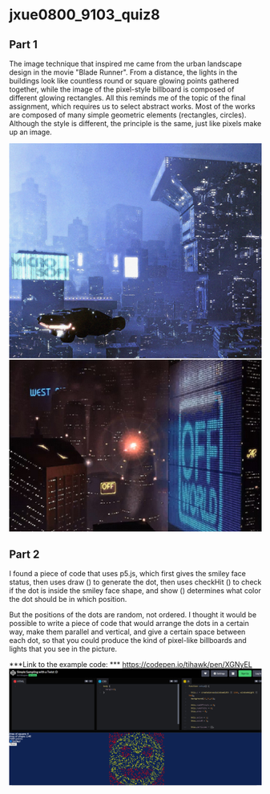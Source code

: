 # jxue0800_9103_quiz8

## Part 1
The image technique that inspired me came from the urban landscape design in the movie "Blade Runner". From a distance, the lights in the buildings look like countless round or square glowing points gathered together, while the image of the pixel-style billboard is composed of different glowing rectangles. All this reminds me of the topic of the final assignment, which requires us to select abstract works. Most of the works are composed of many simple geometric elements (rectangles, circles). Although the style is different, the principle is the same, just like pixels make up an image.

![image1](ReadmeImages/197c22235e0f32931fdfce1f7df90b9f83729172.jpeg)
![image2](ReadmeImages/Blade-Runner-Game-Cityscape.jpg)

## Part 2
I found a piece of code that uses p5.js, which first gives the smiley face status, then uses draw () to generate the dot, then uses checkHit () to check if the dot is inside the smiley face shape, and show () determines what color the dot should be in which position. 

But the positions of the dots are random, not ordered. I thought it would be possible to write a piece of code that would arrange the dots in a certain way, make them parallel and vertical, and give a certain space between each dot, so that you could produce the kind of pixel-like billboards and lights that you see in the picture.

***Link to the example code: *** https://codepen.io/tihawk/pen/XGNyEL
![alt text](ReadmeImages/微信图片_20240502225104.png)